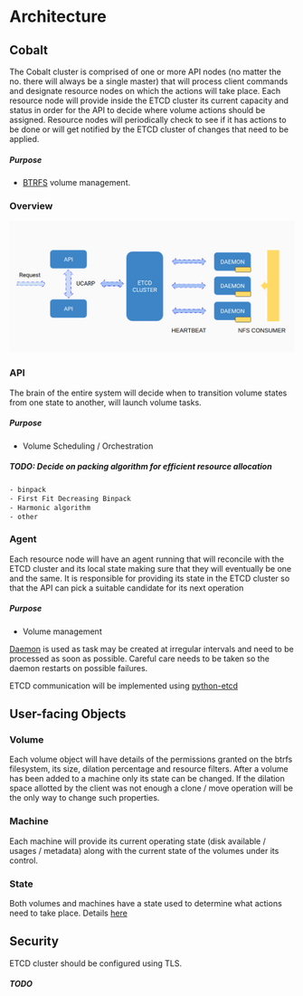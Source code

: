 # Architecture

## Cobalt
The Cobalt cluster is comprised of one or more API nodes (no matter the no. there will always be a single master) that will
process client commands and designate resource nodes on which the actions will take place.
Each resource node will provide inside the ETCD cluster its current capacity and status in order for the API to decide where
volume actions should be assigned.
Resource nodes will periodically check to see if it has actions to be done or will get notified by the ETCD cluster of
changes that need to be applied.

##### Purpose

- [BTRFS](https://en.wikipedia.org/wiki/Btrfs) volume management.

### Overview
![alt text](assets/structure_overview.png "General overview")


### API
The brain of the entire system will decide when to transition volume states from one state to another, will launch volume
tasks.

##### Purpose

- Volume Scheduling / Orchestration

##### TODO: Decide on packing algorithm for efficient resource allocation
    - binpack
    - First Fit Decreasing Binpack
    - Harmonic algorithm
    - other



### Agent
Each resource node will have an agent running that will reconcile with the ETCD cluster and its local state making sure that
they will eventually be one and the same.
It is responsible for providing its state in the ETCD cluster so that the API can pick a suitable candidate for its next operation

##### Purpose

- Volume management


[Daemon](https://pypi.python.org/pypi/python-daemon/) is used as task may be created at irregular intervals and need to
be processed as soon as possible. Careful care needs to be taken so the daemon restarts on possible failures.

ETCD communication will be implemented using [python-etcd](https://github.com/jplana/python-etcd)



## User-facing Objects

### Volume

Each volume object will have details of the permissions granted on the btrfs filesystem, its size, dilation percentage
and resource filters.
After a volume has been added to a machine only its state can be changed. If the dilation space allotted by the client
was not enough a clone / move operation will be the only way to change such properties.


### Machine

Each machine will provide its current operating state (disk available / usages / metadata) along with the current state
of the volumes under its control.

### State

Both volumes and machines have a state used to determine what actions need to take place. Details [here](STATES.md)


## Security

ETCD cluster should be configured using TLS.

##### TODO
